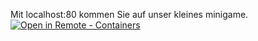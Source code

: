Mit localhost:80 kommen Sie auf unser kleines minigame.
[
    ![Open in Remote - Containers](
        https://xebia.com/wp-content/uploads/2023/11/v1.svg    )
](
    https://vscode.dev/redirect?url=vscode://ms-vscode-remote.remote-containers/cloneInVolume?url=https://github.com/Manuel-schmassmann/docker-2048-sm.git
)

